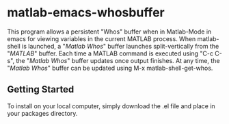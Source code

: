 # matlab-emacs-whosbuffer

This program allows a persistent "Whos" buffer when in Matlab-Mode in emacs for viewing variables in the current MATLAB process. When matlab-shell is launched, a "*Matlab Whos*" buffer launches split-vertically from the "*MATLAB*" buffer. Each time a MATLAB command is executed using "C-c C-s", the "*Matlab Whos*" buffer updates once output finishes. At any time, the "*Matlab Whos*" buffer can be updated using M-x matlab-shell-get-whos.

## Getting Started

To install on your local computer, simply download the .el file and place in your packages directory.


